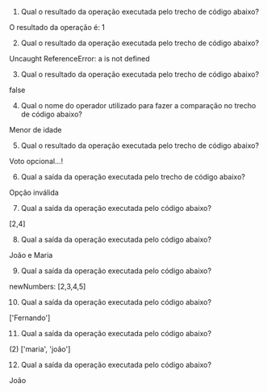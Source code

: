 1.  Qual o resultado da operação executada pelo trecho de código abaixo?

O resultado da operação é: 1

2.  Qual o resultado da operação executada pelo trecho de código abaixo?

Uncaught ReferenceError: a is not defined


3.  Qual o resultado da operação executada pelo trecho de código abaixo?

false


4.  Qual o nome do operador utilizado para fazer a comparação no trecho de código abaixo?

Menor de idade

5.  Qual o resultado da operação executada pelo trecho de código abaixo?

Voto opcional...!

6.  Qual a saída da operação executada pelo trecho de código abaixo?

Opção inválida

7.  Qual a saída da operação executada pelo código abaixo?

[2,4]

8.  Qual a saída da operação executada pelo código abaixo?

João  e  Maria

9.  Qual a saída da operação executada pelo código abaixo?

newNumbers: [2,3,4,5]

10. Qual a saída da operação executada pelo código abaixo?

['Fernando']

11. Qual a saída da operação executada pelo código abaixo?

(2) ['maria', 'joão']

12. Qual a saída da operação executada pelo código abaixo?

João